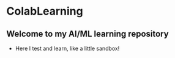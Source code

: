 # ColabLearning
## Welcome to my AI/ML learning repository
- Here I test and learn, like a little sandbox!
